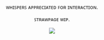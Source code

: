 
<p align="center"> ᴡʜɪꜱᴘᴇʀꜱ ᴀᴘᴘʀᴇᴄɪᴀᴛᴇᴅ ꜰᴏʀ ɪɴᴛᴇʀᴀᴄᴛɪᴏɴ.
<p align="center"> ꜱᴛʀᴀᴡᴘᴀɢᴇ ᴡɪᴘ.
<p align="center"> <img src="https://64.media.tumblr.com/8e15ef1a6d1d6f81338c7dd8cc7a256e/604f92878a92667d-1d/s2048x3072/d216033962b55a79813d86194cbf216cb21951ed.png">
